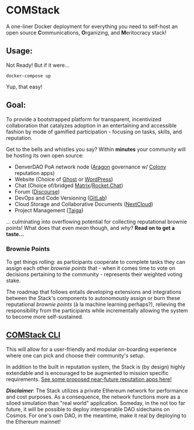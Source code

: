 # COMStack
A one-liner Docker deployment for everything you need to self-host an open source **C**ommunications, **O**rganizing, and **M**eritocracy stack!  

## Usage:
Not Ready! But if it were...
```
docker-compose up
```
Yup, that easy!

## Goal:
To provide a bootstrapped platform for transparent, incentivized collaboration that catalyzes adoption in an entertaining and accessible fashion by mode of gamified participation - focusing on tasks, skills, and reputation.  

Get to the bells and whistles you say? Within **minutes** your community will be hosting its own open source:
* DenverDAO PoA network node ([Aragon](https://aragon.org/) governance w/ [Colony](https://colony.io/) reputation apps)  
* Website (Choice of [Ghost](https://ghost.org/) or [WordPress](https://wordpress.org/))  
* Chat (Choice of/bridged [Matrix](https://matrix.org/blog/home/)/[Rocket.Chat](https://rocket.chat/))  
* Forum ([Discourse](https://www.discourse.org/))  
* DevOps and Code Versioning ([GitLab](https://about.gitlab.com/))  
* Cloud Storage and Collaborative Documents ([NextCloud](https://nextcloud.com/))
* Project Management ([Taiga](https://taiga.io/))

... culminating into overflowing potential for collecting reputational brownie points! What does that even _mean_ though, and _why_? **Read on to get a taste...**

### Brownie Points

To get things rolling: as participants cooperate to complete tasks they can assign each other _brownie points_ that - when it comes time to vote on decisions pertaining to the community - represents their weighted voting stake.  

The roadmap that follows entails developing extensions and integrations between the Stack's components to autonomously assign or burn these reputational _brownie points_ (à la machine learning perhaps?), relieving the responsibility from the participants while incrementally allowing the system to become more self-sustained.

## [COMStack CLI](https://github.com/DenverDAO/comstack-cli)

This will allow for a user-friendly and modular on-boarding experience where one can pick and choose their community's setup.  

In addition to the built in reputation system, the Stack is (by design) highly extendable and is encouraged to be augmented to mission specific requirements. [See some proposed near-future reputation apps here!](https://github.com/DenverDAO/COMStack/wiki/Proposed-Reputation-Apps)  

_**Disclaimer**_: The Stack utilizes a private Ethereum network for performance and cost purposes. As a consequence, the network functions more as a siloed simulation than "real world" application. Someday, in the not too far future, it will be possible to deploy interoperable DAO sidechains on Cosmos. For one's own DAO, in the meantime, make it real by deploying to the Ethereum mainnet!
